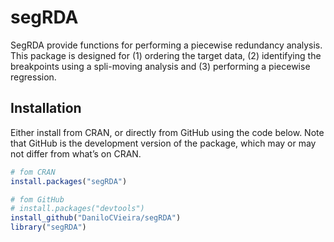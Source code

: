 
<!-- README.md is generated from README.Rmd. Please edit that file -->

# segRDA

SegRDA provide functions for performing a piecewise redundancy analysis.
This package is designed for (1) ordering the target data, (2)
identifying the breakpoints using a spli-moving analysis and (3)
performing a piecewise regression.

## Installation

Either install from CRAN, or directly from GitHub using the code below.
Note that GitHub is the development version of the package, which may or
may not differ from what’s on CRAN.

``` r
# fom CRAN
install.packages("segRDA")
```

``` r
# fom GitHub
# install.packages("devtools")
install_github("DaniloCVieira/segRDA")
library("segRDA")
```
